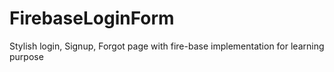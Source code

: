 # FirebaseLoginForm
Stylish login, Signup, Forgot page with fire-base implementation for learning purpose
